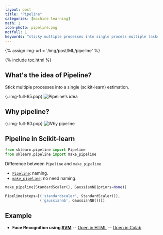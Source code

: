 ```yaml
---
layout: post
title: "Pipeline"
categories: [machine learning]
math: 1
icon-photo: pipeline.png
notfull: 1
keywords: "sticky multiple processes into single process multiple tasks at once make_pipeline scaling svm pca sequential work algorithm training parameter best parameter tuning gridsearch cross validation scaling train test sets different folds folds scikit-learn naming name why what where when"
---
```


{% assign img-url = '/img/post/ML/pipeline' %}

{% include toc.html %}

## What's the idea of Pipeline?

Stick multiple processes into a single (scikit-learn) estimation.

{:.img-full-85.pop}
![Pipeline's idea]({{img-url}}/pipeline-idea.png)

## Why pipeline?

{:.img-full-80.pop}
![Why pipeline]({{img-url}}/why-pipeline.png)

## Pipeline in Scikit-learn

~~~ python
from sklearn.pipeline import Pipeline
from sklearn.pipeline import make_pipeline
~~~

Difference between `Pipeline` and `make_pipeline`

- [`Pipeline`](https://scikit-learn.org/stable/modules/generated/sklearn.pipeline.Pipeline.html): naming.
- [`make_pipeline`](https://scikit-learn.org/stable/modules/generated/sklearn.pipeline.make_pipeline.html): no need naming.

~~~ python
make_pipeline(StandardScaler(), GaussianNB(priors=None))

Pipeline(steps=[('standardscaler', StandardScaler()),
                ('gaussiannb', GaussianNB())])
~~~

## Example

- **Face Recognition using [SVM]({{site.url}}{{site.baseurl}}/support-vector-machine)** -- [Open in HTML](https://dinhanhthi.com/github-html?https://github.com/dinhanhthi/data-science-learning/blob/master/mini-projects/notebook_in_html/SVM-face-recognition.html) -- [Open in Colab](https://colab.research.google.com/dinhanhthi/data-science-learning/blob/master/mini-projects/SVM-face-recognition.ipynb).







